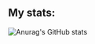 ## My stats:
![Anurag's GitHub stats](https://github-readme-stats.vercel.app/api?username=drapraks&show_icons=true&theme=radical)
